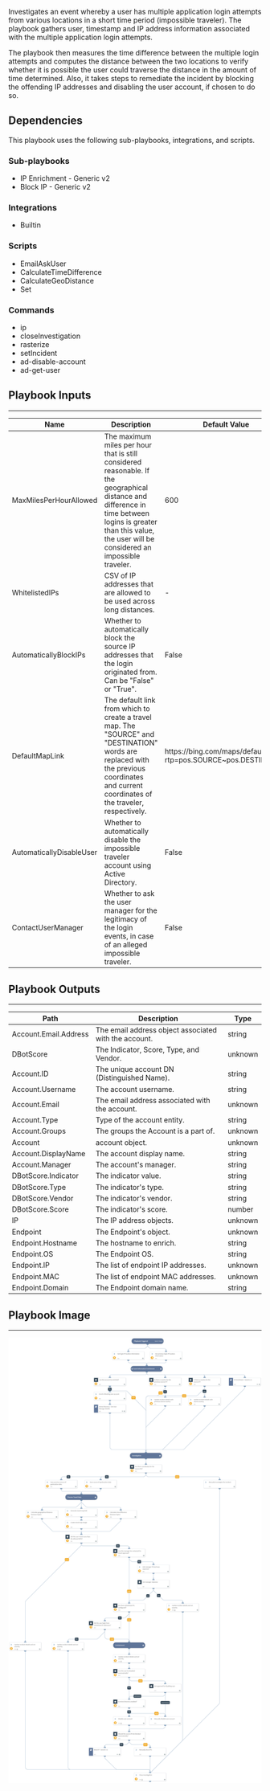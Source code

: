 Investigates an event whereby a user has multiple application login attempts from various locations in a short time period (impossible traveler). The playbook gathers user, timestamp and IP address information associated with the multiple application login attempts.

The playbook then measures the time difference between the multiple login attempts and computes the distance between the two locations to verify whether it is possible the user could traverse the distance
in the amount of time determined. Also, it takes steps to remediate the incident by blocking the offending IP addresses and disabling the user account, if chosen to do so.

## Dependencies
This playbook uses the following sub-playbooks, integrations, and scripts.

### Sub-playbooks
* IP Enrichment - Generic v2
* Block IP - Generic v2

### Integrations
* Builtin

### Scripts
* EmailAskUser
* CalculateTimeDifference
* CalculateGeoDistance
* Set

### Commands
* ip
* closeInvestigation
* rasterize
* setIncident
* ad-disable-account
* ad-get-user

## Playbook Inputs
---

| **Name** | **Description** | **Default Value** | **Required** |
| --- | --- | --- | --- |
| MaxMilesPerHourAllowed | The maximum miles per hour that is still considered reasonable. If the geographical distance and difference in time between logins is greater than this value, the user will be considered an impossible traveler. | 600 | Optional |
| WhitelistedIPs | CSV of IP addresses that are allowed to be used across long distances. | - | Optional |
| AutomaticallyBlockIPs | Whether to automatically block the source IP addresses that the login originated from. Can be "False" or "True". | False | Optional |
| DefaultMapLink | The default link from which to create a travel map. The "SOURCE" and "DESTINATION" words are replaced with the previous coordinates and current coordinates of the traveler, respectively. | https:<span>//bing<span>.com/maps/default.aspx?rtp=pos.SOURCE~pos.DESTINATION | Optional |
| AutomaticallyDisableUser | Whether to automatically disable the impossible traveler account using Active Directory. | False | Optional |
| ContactUserManager | Whether to ask the user manager for the legitimacy of the login events, in case of an alleged impossible traveler. | False | Optional |

## Playbook Outputs
---

| **Path** | **Description** | **Type** |
| --- | --- | --- |
| Account.Email.Address | The email address object associated with the account. | string |
| DBotScore | The Indicator, Score, Type, and Vendor. | unknown |
| Account.ID | The unique account DN (Distinguished Name). | string |
| Account.Username | The account username. | string |
| Account.Email | The email address associated with the account. | unknown |
| Account.Type | Type of the account entity. | string |
| Account.Groups | The groups the Account is a part of. | unknown |
| Account | account object. | unknown |
| Account.DisplayName | The account display name. | string |
| Account.Manager | The account's manager. | string |
| DBotScore.Indicator | The indicator value. | string |
| DBotScore.Type | The indicator's type. | string |
| DBotScore.Vendor | The indicator's vendor. | string |
| DBotScore.Score | The indicator's score. | number |
| IP | The IP address objects. | unknown |
| Endpoint | The Endpoint's object. | unknown |
| Endpoint.Hostname | The hostname to enrich. | string |
| Endpoint.OS | The Endpoint OS. | string |
| Endpoint.IP | The list of endpoint IP addresses. | unknown |
| Endpoint.MAC | The list of endpoint MAC addresses. | unknown |
| Endpoint.Domain | The Endpoint domain name. | string |

## Playbook Image
---
![Impossible_Traveller](https://raw.githubusercontent.com/demisto/content/1bdd5229392bd86f0cc58265a24df23ee3f7e662/docs/images/playbooks/Impossible_Traveler.png)
